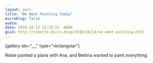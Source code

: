 ```yaml
---
layout: post
title: "We Went Painting Today"
microblog: false
audio: 
date: 2018-10-13 22:23:53 -0600
guid: http://roberto.micro.blog/2018/10/14/we-went-painting.html
---
```



[gallery ids=",,,," type="rectangular"]

Robie painted a plane with Ana, and Bettina wanted to paint _everything_. 

